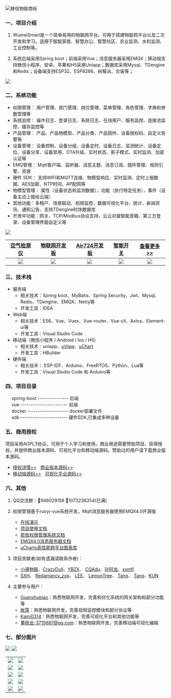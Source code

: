 ![蜂信物联商标](https://oscimg.oschina.net/oscnet/up-786d8dfcd0be8f906add62f5934e5641e20.png)

### 一、项目介绍

1. WumeiSmart是一个简单易用的物联网平台。可用于搭建物联网平台以及二次开发和学习。适用于智能家居、智慧办公、智慧社区、农业监测、水利监测、工业控制等。

2. 系统后端采用Spring boot；前端采用Vue；消息服务器采用EMQX；移动端支持微信小程序、安卓、苹果和H5采用Uniapp；数据库采用Mysql、TDengine和Redis；设备端支持ESP32、ESP8266、树莓派、合宙等；
<img src="https://oscimg.oschina.net/oscnet/up-004a50200a81efff7530d2cf963052b4e8c.png" />

### 二、系统功能
- 权限管理： 用户管理、部门管理、岗位管理、菜单管理、角色管理、字典和参数管理等
- 系统监控： 操作日志、登录日志、系统日志、在线用户、服务监控、连接池监控、缓存监控等
- 产品管理： 产品、产品物模型、产品分类、产品固件、设备授权码、自定义告警等
- 设备管理： 设备控制、设备分组、设备定时、设备日志、监测统计、设备定位、设备分享、设备禁用、OTA升级、实时状态、影子模式、实时监测、加密认证等
- EMQ管理： Mqtt客户端、监听器、消息主题、消息订阅、插件管理、规则引擎、资源
- 硬件 SDK： 支持WIFI和MQTT连接、物模型响应、实时监测、定时上报数据、AES加密、NTP时间、AP配网等
- 物模型管理： 属性（设备状态和监测数据），功能（执行特定任务），事件（设备主动上报给云端）
- 其他功能：多租户、场景联动、视频监控、数据可视化平台、统计、新闻资讯、通知公告、支持TDengine时序数据库
- 开发中功能：网关、TCP/Modbus协议支持、云云对接智能音箱、第三方登录、设备管理界面自定义等

![](https://oscimg.oschina.net/oscnet/up-a9a7fdaf40208becd26c2485783bc0f86e6.png)

|[空气检测仪](https://wumei.live/doc/pages/hardware/)  |   [物联网开发板](https://wumei.live/doc/pages/hardware/)  |  [Air724开发板](https://wumei.live/doc/pages/hardware/)  |  [智能开关](https://wumei.live/doc/pages/hardware/) | [查看更多>>](https://wumei.live/doc/pages/hardware/)  |
|  :----:  | :----------:  |:----------:  |:----------:  |:----------:  |
| ![](https://oscimg.oschina.net/oscnet/up-ad98a81677e5e68d660866770e3266ca4cf.png) | ![](https://oscimg.oschina.net/oscnet/up-68caf860d0659444e73f42717a03d2fdf72.png) | ![](https://oscimg.oschina.net/oscnet/up-cf690f6058042dccb567ff382ea9432ebab.png) |![](https://oscimg.oschina.net/oscnet/up-c4a7971510127324d6566dd6ea95d571483.jpg) | ![](https://oscimg.oschina.net/oscnet/up-4ce09be3599e3ff7ed91fe182572abd258b.jpg) | 


### 三、技术栈    
* 服务端
    - 相关技术：Spring boot、MyBatis、Spring Security、Jwt、Mysql、Redis、TDengine、EMQX、Netty等
    - 开发工具：IDEA    
* Web端
    - 相关技术：ES6、Vue、Vuex、Vue-router、Vue-cli、Axios、Element-ui等 
    - 开发工具：Visual Studio Code    
* 移动端（微信小程序 / Android / Ios / H5）
    - 相关技术：uniapp、[uView](https://www.uviewui.com/)、[uChart](https://www.ucharts.cn/)
    - 开发工具：HBuilder
* 硬件端
    - 相关技术： ESP-IDF、Arduino、FreeRTOS、Python、Lua等
    - 开发工具：Visual Studio Code 和 Arduino等


### 四、项目目录
&nbsp;&nbsp;&nbsp;&nbsp; spring-boot --------------- 后端<br/>
&nbsp;&nbsp;&nbsp;&nbsp; vue ----------------------- 前端<br />
&nbsp;&nbsp;&nbsp;&nbsp; docker -------------------- docker部署文件<br />
&nbsp;&nbsp;&nbsp;&nbsp; sdk ----------------------- 硬件SDK,已集成多种设备<br />


### 五、商用授权
项目采用AGPL3协议，可用于个人学习和使用，商业用途需要赞助项目，获得授权，并提供商业版本源码、可视化平台和移动端源码。赞助过的用户请下载商业版本源码。
- [授权详情>>](https://wumei.live/doc/pages/sponsor/) &nbsp; [商业版本源码>>](https://wumei.live/commercial-license/wumei-smart)
- [移动端源码>>](https://wumei.live/wumei-smart/wumei-app) &nbsp; [可视化平台源码>>](https://wumei.live/commercial-license/wumei-smart-view) 


### 六、其他
1. QQ交流群：&#x1F680;946029159    &#x1F680;1073236354(已满)

2. 权限管理基于ruoyi-vue系统开发，Mqtt消息服务器使用EMQX4.0开源版
    * [在线演示](https://iot.wumei.live/)
    * [项目使用文档](https://wumei.live/doc/)
    * [若依权限管理系统文档](http://doc.ruoyi.vip/ruoyi-vue/)
    * [EMQX4.0消息服务器文档](https://www.emqx.io/docs/zh/v4.0/)
    * [uCharts高性能跨平台图表库](https://www.ucharts.cn)

3. 项目贡献者(如有遗漏请联系作者)：
    - [小驿物联](https://gitee.com/iot-xiaoyi)、[CrazyDull](https://gitee.com/crazyDull)、[YBZX](https://github.com/YBZX)、 [CQAdu](https://gitee.com/iot.adu)、[孙阿龙](https://gitee.com/sunalong)、[xxmfl](https://gitee.com/xxmfl)
    - [SXH](https://gitee.com/sixiaohu)、 [Redamancy_zxp](https://gitee.com/redamancy-zxp)、 [LEE](https://gitee.com/yueming188)、 [LemonTree](https://gitee.com/fishhunterplus)、 [Tang](https://gitee.com/mexiaotang)、 [Tang](https://gitee.com/mexiaotang)、[KUN](https://gitee.com/L_KUN_KUN)

4. 主要参与用户：
    - [Guanshubiao](https://gitee.com/guanshubiao)：熟悉物联网开发，完善和优化系统的网关架构和部分功能等
    - [帐篷](https://gitee.com/zhuangpengli)：熟悉物联网开发，完善视频监控模块和部分协议等
    - [Kami0314](https://github.com/kami0314)：熟悉物联网开发，完善可视化平台和其他功能等
    - [董晓龙-3715687@qq.com](https://wumei.live/)：熟悉物联网开发，完善移动端可视化编辑

### 七、部分图片

![](https://oscimg.oschina.net/oscnet/up-972dea7b54eca705dcc8bf2fe0680b12c09.png)
![](https://oscimg.oschina.net/oscnet/up-6d89f1558797a9becf07c20f92c1407a13a.png)

<table>
    <tr>
        <td><img src="https://oscimg.oschina.net/oscnet/up-19ef5b528bb044253848722118b694bef47.png"/></td>
        <td><img src="https://oscimg.oschina.net/oscnet/up-8b4c24353bc2340b8362438b87ceac27a9d.png"></td>
    </tr>
    <tr>
        <td><img src="https://oscimg.oschina.net/oscnet/up-a0c864679be6c4f9bb5547244aeb19657b4.png"/></td>
        <td><img src="https://oscimg.oschina.net/oscnet/up-9cc3bc5abe8dd95cb3924e5f7b6864a0342.png"/></td>
    </tr>
    <tr>
        <td><img src="https://oscimg.oschina.net/oscnet/up-ec8c6251884d81f234487d3e25d459ce302.png"/></td>
        <td><img src="https://oscimg.oschina.net/oscnet/up-e5e7ef5027723051e97d6861d4296c08da5.png"/></td>
    </tr>
    <tr>
        <td><img src="https://oscimg.oschina.net/oscnet/up-3ae8cef86db794ff37d9186e83b12b88958.png"/></td>
        <td><img src="https://oscimg.oschina.net/oscnet/up-e20900a12e3781467d05163665ca04645fa.png"/></td>
    </tr>
    <tr>
        <td><img src="https://oscimg.oschina.net/oscnet/up-5c755895fc1a7ba02d487b75cf493ffb0df.png"/></td>
        <td><img src="https://oscimg.oschina.net/oscnet/up-4e279e657c6f8b6af2d58fa215ab7fae02d.jpg"></td>
    </tr>
</table>



